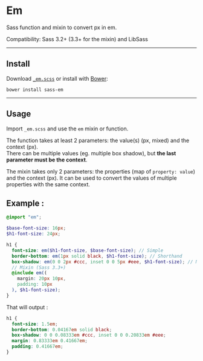 # Em

Sass function and mixin to convert px in em.

Compatibility: Sass 3.2+ (3.3+ for the mixin) and LibSass

---

## Install

Download [`_em.scss`](https://raw.githubusercontent.com/pierreburel/sass-em/master/_em.scss) or install with [Bower](http://bower.io/):

```
bower install sass-em
```

---

## Usage

Import `_em.scss` and use the `em` mixin or function.  

The function takes at least 2 parameters: the value(s) (px, mixed) and the context (px).  
There can be multiple values (eg. multiple box shadow), but **the last parameter must be the context**.  

The mixin takes only 2 parameters: the properties (map of `property: value`) and the context (px). It can be used to convert the values of multiple properties with the same context.

## Example :

```scss
@import "em";

$base-font-size: 16px;
$h1-font-size: 24px;

h1 {
  font-size: em($h1-font-size, $base-font-size); // Simple
  border-bottom: em(1px solid black, $h1-font-size); // Shorthand
  box-shadow: em(0 0 2px #ccc, inset 0 0 5px #eee, $h1-font-size); // Multiple values
  // Mixin (Sass 3.3+)
  @include em((
    margin: 20px 10px,
    padding: 10px
  ), $h1-font-size);
}
```

That will output :

```css
h1 {
  font-size: 1.5em;
  border-bottom: 0.04167em solid black;
  box-shadow: 0 0 0.08333em #ccc, inset 0 0 0.20833em #eee;
  margin: 0.83333em 0.41667em;
  padding: 0.41667em;
}
```
